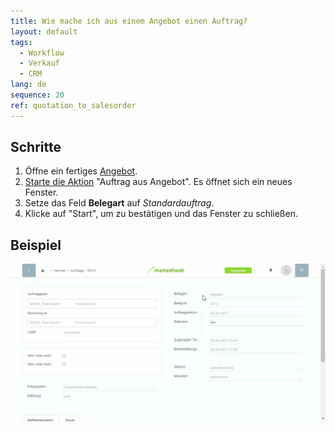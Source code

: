 ```yaml
---
title: Wie mache ich aus einem Angebot einen Auftrag?
layout: default
tags:
  - Workflow
  - Verkauf
  - CRM
lang: de
sequence: 20
ref: quotation_to_salesorder
---
```


## Schritte

1. Öffne ein fertiges [Angebot](Angebot_erstellen).
1. [Starte die Aktion](AktionStarten) "Auftrag aus Angebot". Es öffnet sich ein neues Fenster.
1. Setze das Feld **Belegart** auf *Standardauftrag*.
1. Klicke auf "Start", um zu bestätigen und das Fenster zu schließen.

## Beispiel

![](assets/Angebot_zu_Auftrag.gif)
